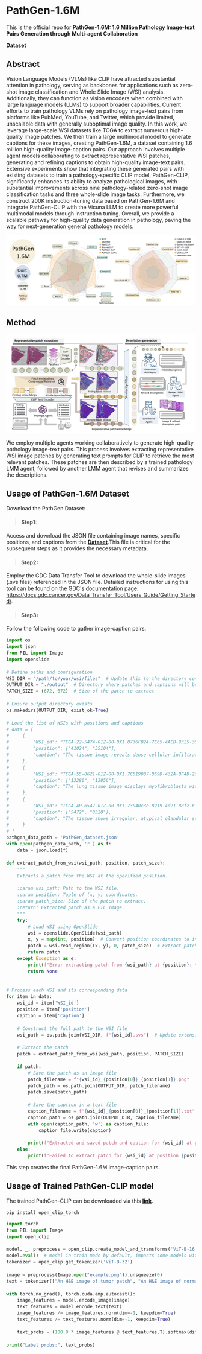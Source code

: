 # PathGen-1.6M

This is the official repo for  **PathGen-1.6M: 1.6 Million Pathology Image-text Pairs Generation through Multi-agent Collaboration**

[**Dataset**](https://github.com/PathGen-1-6M/PathGen-1.6M/tree/main/Data)

## Abstract

Vision Language Models (VLMs) like CLIP have attracted substantial attention in pathology, serving as backbones for applications such as zero-shot image classification and Whole Slide Image (WSI) analysis. Additionally, they can function as vision encoders when combined with large language models (LLMs) to support broader capabilities. Current efforts to train pathology VLMs rely on pathology image-text pairs from platforms like PubMed, YouTube, and Twitter, which provide limited, unscalable data with generally suboptimal image quality. In this work, we leverage large-scale WSI datasets like TCGA to extract numerous high-quality image patches. We then train a large multimodal model to generate captions for these images, creating PathGen-1.6M, a dataset containing 1.6 million high-quality image-caption pairs. Our approach involves multiple agent models collaborating to extract representative WSI patches, generating and refining captions to obtain high-quality image-text pairs. Extensive experiments show that integrating these generated pairs with existing datasets to train a pathology-specific CLIP model, PathGen-CLIP, significantly enhances its ability to analyze pathological images, with substantial improvements across nine pathology-related zero-shot image classification tasks and three whole-slide image tasks. Furthermore, we construct 200K instruction-tuning data based on PathGen-1.6M and integrate PathGen-CLIP with the Vicuna LLM to create more powerful multimodal models through instruction tuning. Overall, we provide a scalable pathway for high-quality data generation in pathology, paving the way for next-generation general pathology models.

![image-20240817142901198](./imgs/performance_overview.png)

## Method

![image-20240817142637866](./imgs/method.png)

We employ multiple agents working collaboratively to generate high-quality pathology image-text pairs. This process involves extracting representative WSI image patches by generating text prompts for CLIP to retrieve the most relevant patches. These patches are then described by a trained pathology LMM agent, followed by another LMM agent that revises and summarizes the descriptions. 

## Usage of PathGen-1.6M Dataset

Download the PathGen Dataset:

> #### Step1:

Access and download the JSON file containing image names, specific positions, and captions from the [**Dataset**](https://github.com/PathGen-1-6M/PathGen-1.6M/tree/main/Data).This file is critical for the subsequent steps as it provides the necessary metadata.

> #### Step2:

Employ the GDC Data Transfer Tool to download the whole-slide images (.svs files) referenced in the JSON file. Detailed instructions for using this tool can be found on the GDC's documentation page: https://docs.gdc.cancer.gov/Data_Transfer_Tool/Users_Guide/Getting_Started/.

> #### Step3:

Follow the following code to gather image-caption pairs.

```python
import os
import json
from PIL import Image
import openslide

# Define paths and configuration
WSI_DIR = "/path/to/your/wsi/files"  # Update this to the directory containing your WSI files
OUTPUT_DIR = "./output"  # Directory where patches and captions will be saved
PATCH_SIZE = (672, 672)  # Size of the patch to extract

# Ensure output directory exists
os.makedirs(OUTPUT_DIR, exist_ok=True)

# Load the list of WSIs with positions and captions
# data = [
#     {
#         "WSI_id": "TCGA-22-5474-01Z-00-DX1.8736FB24-7E65-4ACB-9325-382D7F864F62",
#         "position": ["41024", "35104"],
#         "caption": "The tissue image reveals dense cellular infiltration, suggesting inflammation, and cells with large, hyperchromatic nuclei and high nuclear-to-cytoplasmic ratios indicative of a neoplastic process. Pink, acellular material points to fibrosis or connective tissue. The disrupted architecture further supports a pathological condition, possibly cancer combined with fibrotic changes."
#     },
#     {
#         "WSI_id": "TCGA-55-8621-01Z-00-DX1.7C519007-D59D-432A-BF4D-23D14A1C8BB6",
#         "position": ["13280", "13056"],
#         "caption": "The lung tissue image displays myofibroblasts with elongated nuclei and eosinophilic cytoplasm, indicative of collagen-rich fibrosis. Epithelial cells, forming glandular structures, show cellular atypia. The architecture is disrupted by dense fibrotic areas and patchy cellular infiltration, suggesting an interstitial lung disease characterized by chronic fibrosis and inflammation. Hemorrhage or hemosiderin deposits are not evident."
#     },
#     {
#         "WSI_id": "TCGA-AH-6547-01Z-00-DX1.73040c3e-8219-4d21-88f2-613218d32297",
#         "position": ["5472", "8320"],
#         "caption": "The tissue shows irregular, atypical glandular structures indicative of adenocarcinoma, with hyperchromatic nuclei, high nuclear-to-cytoplasmic ratio, and pleomorphism. Desmoplastic stroma and mitotic figures suggest high-grade dysplasia. These features confirm a diagnosis of malignant adenocarcinoma of the rectum, characterized by loss of normal glandular architecture and cellular disorganization."
#     }
# ]
pathgen_data_path = 'PathGen_dataset.json'
with open(pathgen_data_path, 'r') as f:
    data = json.load(f)

def extract_patch_from_wsi(wsi_path, position, patch_size):
    """
    Extracts a patch from the WSI at the specified position.

    :param wsi_path: Path to the WSI file.
    :param position: Tuple of (x, y) coordinates.
    :param patch_size: Size of the patch to extract.
    :return: Extracted patch as a PIL Image.
    """
    try:
        # Load WSI using OpenSlide
        wsi = openslide.OpenSlide(wsi_path)
        x, y = map(int, position)  # Convert position coordinates to integers
        patch = wsi.read_region((x, y), 0, patch_size)  # Extract patch
        return patch
    except Exception as e:
        print(f"Error extracting patch from {wsi_path} at {position}: {e}")
        return None


# Process each WSI and its corresponding data
for item in data:
    wsi_id = item['WSI_id']
    position = item['position']
    caption = item['caption']

    # Construct the full path to the WSI file
    wsi_path = os.path.join(WSI_DIR, f"{wsi_id}.svs")  # Update extension if different

    # Extract the patch
    patch = extract_patch_from_wsi(wsi_path, position, PATCH_SIZE)

    if patch:
        # Save the patch as an image file
        patch_filename = f"{wsi_id}_{position[0]}_{position[1]}.png"
        patch_path = os.path.join(OUTPUT_DIR, patch_filename)
        patch.save(patch_path)

        # Save the caption in a text file
        caption_filename = f"{wsi_id}_{position[0]}_{position[1]}.txt"
        caption_path = os.path.join(OUTPUT_DIR, caption_filename)
        with open(caption_path, 'w') as caption_file:
            caption_file.write(caption)

        print(f"Extracted and saved patch and caption for {wsi_id} at position {position}")
    else:
        print(f"Failed to extract patch for {wsi_id} at position {position}")
```

This step creates the final PathGen-1.6M image-caption pairs.



## Usage of Trained PathGen-CLIP model

The trained PathGen-CLIP can be downloaded via this [**link**](https://pub-7a38cc906afa44a4a01533c288d0b1af.r2.dev/pathgenclip.pt).

```
pip install open_clip_torch
```

```python
import torch
from PIL import Image
import open_clip

model, _, preprocess = open_clip.create_model_and_transforms('ViT-B-16', pretrained='path/pathgen-clip.pt')
model.eval()  # model in train mode by default, impacts some models with BatchNorm or stochastic depth active
tokenizer = open_clip.get_tokenizer('ViT-B-32')

image = preprocess(Image.open("example.png")).unsqueeze(0)
text = tokenizer(["An H&E image of tumor patch", "An H&E image of normal patch"])

with torch.no_grad(), torch.cuda.amp.autocast():
    image_features = model.encode_image(image)
    text_features = model.encode_text(text)
    image_features /= image_features.norm(dim=-1, keepdim=True)
    text_features /= text_features.norm(dim=-1, keepdim=True)

    text_probs = (100.0 * image_features @ text_features.T).softmax(dim=-1)

print("Label probs:", text_probs)
```
